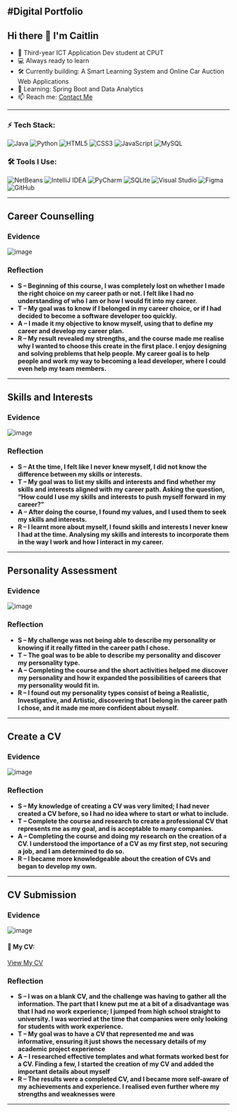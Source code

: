 #Digital Portfolio
---
## Hi there 👋 I'm Caitlin

- 🧠 Third-year ICT Application Dev student at CPUT  
- 💻 Always ready to learn
- 🛠️ Currently building: A Smart Learning System and Online Car Auction Web Applications
- 🌱 Learning: Spring Boot and Data Analytics 
- 📫 Reach me: [Contact Me](mailto:230426271@mycput.ac.za)  

---

### ⚡ Tech Stack:
![Java](https://img.shields.io/badge/Java-orange?logo=java&logoColor=white&style=for-the-badge)
![Python](https://img.shields.io/badge/Python-3776AB?logo=python&logoColor=white&style=for-the-badge)
![HTML5](https://img.shields.io/badge/HTML5-e34c26?logo=html5&logoColor=white&style=for-the-badge)
![CSS3](https://img.shields.io/badge/CSS3-1572b6?logo=css3&logoColor=white&style=for-the-badge)
![JavaScript](https://img.shields.io/badge/JavaScript-f7df1e?logo=javascript&logoColor=black&style=for-the-badge)
![MySQL](https://img.shields.io/badge/MySQL-4479A1?logo=mysql&logoColor=white&style=for-the-badge)

### 🛠️ Tools I Use:

![NetBeans](https://img.shields.io/badge/NetBeans-1B6AC6?logo=apache-netbeans-ide&logoColor=white&style=for-the-badge)
![IntelliJ IDEA](https://img.shields.io/badge/IntelliJ%20IDEA-000000?logo=intellij-idea&logoColor=white&style=for-the-badge)
![PyCharm](https://img.shields.io/badge/PyCharm-000000?logo=pycharm&logoColor=white&style=for-the-badge)
![SQLite](https://img.shields.io/badge/SQLite-07405E?logo=sqlite&logoColor=white&style=for-the-badge)
![Visual Studio](https://img.shields.io/badge/Visual%20Studio-5C2D91?logo=visual-studio&logoColor=white&style=for-the-badge)
![Figma](https://img.shields.io/badge/Figma-F24E1E?logo=figma&logoColor=white&style=for-the-badge)
![GitHub](https://img.shields.io/badge/GitHub-181717?logo=github&logoColor=white&style=for-the-badge)

---

## Career Counselling

### Evidence

![image](https://github.com/user-attachments/assets/0cbe31b1-ca78-4d45-900e-e0f6874596bb)

### Reflection
- **S – Beginning of this course, I was completely lost on whether I made the right choice on my career path or not. I felt like I had no understanding of who I am or how I would fit into my career.** 
- **T – My goal was to know if I belonged in my career choice, or if I had decided to become a software developer too quickly.** 
- **A – I made it my objective to know myself, using that to define my career and develop my career plan.** 
- **R – My result revealed my strengths, and the course made me realise why I wanted to choose this create in the first place. I enjoy designing and solving problems that help people. My career goal is to help people and work my way to becoming a lead developer, where I could even help my team members.** 

---

## Skills and Interests

### Evidence

![image](https://github.com/user-attachments/assets/fc3339fe-5e8a-4dc1-94b5-f1774c3fd011)


### Reflection
- **S – At the time, I felt like I never knew myself, I did not know the difference between my skills or interests.** 
- **T – My goal was to list my skills and interests and find whether my skills and interests aligned with my career path. Asking the question, “How could I use my skills and interests to push myself forward in my career?”** 
- **A – After doing the course, I found my values, and I used them to seek my skills and interests.** 
- **R – I learnt more about myself, I found skills and interests I never knew I had at the time. Analysing my skills and interests to incorporate them in the way I work and how I interact in my career.** 

---

## Personality Assessment

### Evidence

![image](https://github.com/user-attachments/assets/701e9ff4-a7db-45c9-829c-5d0eed539fcc)


### Reflection
- **S – My challenge was not being able to describe my personality or knowing if it really fitted in the career path I chose.** 
- **T – The goal was to be able to describe my personality and discover my personality type.** 
- **A – Completing the course and the short activities helped me discover my personality and how it expanded the possibilities of careers that my personality would fit in.** 
- **R – I found out my personality types consist of being a Realistic, Investigative, and Artistic, discovering that I belong in the career path I chose, and it made me more confident about myself.** 

---

## Create a CV

### Evidence

![image](https://github.com/user-attachments/assets/62dd738c-4f8e-4724-8ae2-baf013d2c12a)


### Reflection
- **S – My knowledge of creating a CV was very limited; I had never created a CV before, so I had no idea where to start or what to include.** 
- **T – Complete the course and research to create a professional CV that represents me as my goal, and is acceptable to many companies.** 
- **A – Completing the course and doing my research on the creation of a CV. I understood the importance of a CV as my first step, not securing a job, and I am determined to do so.** 
- **R – I became more knowledgeable about the creation of CVs and began to develop my own.** 

---

## CV Submission

### Evidence

![image](https://github.com/user-attachments/assets/6543ac82-fa98-4aeb-9366-e6dc57ddf22c)

#### 📄 My CV:
[View My CV](https://github.com/CaitlinMalan28/Caitlin_Malan_CV)

### Reflection
- **S – I was on a blank CV, and the challenge was having to gather all the information. The part that I knew put me at a bit of a disadvantage was that I had no work experience; I jumped from high school straight to university. I was worried at the time that companies were only looking for students with work experience.** 
- **T – My goal was to have a CV that represented me and was informative, ensuring it just shows the necessary details of my academic project experience** 
- **A – I researched effective templates and what formats worked best for a CV. Finding a few, I started the creation of my CV and added the important details about myself** 
- **R – The results were a completed CV, and I became more self-aware of my achievements and experience. I realised even further where my strengths and weaknesses were** 

---

